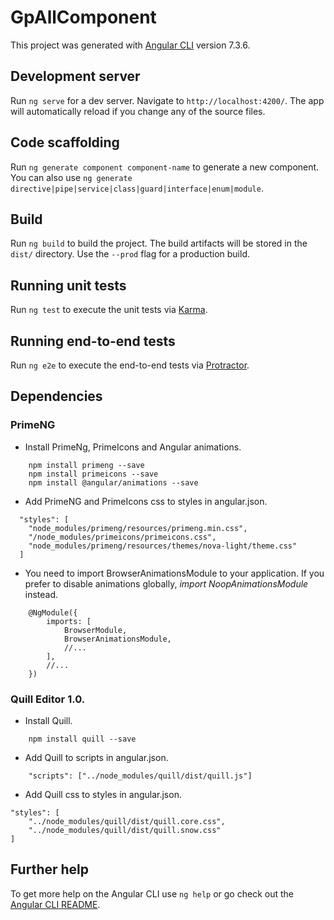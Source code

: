 # GpAllComponent

This project was generated with [Angular CLI](https://github.com/angular/angular-cli) version 7.3.6.

## Development server

Run `ng serve` for a dev server. Navigate to `http://localhost:4200/`. The app will automatically reload if you change any of the source files.

## Code scaffolding

Run `ng generate component component-name` to generate a new component. You can also use `ng generate directive|pipe|service|class|guard|interface|enum|module`.

## Build

Run `ng build` to build the project. The build artifacts will be stored in the `dist/` directory. Use the `--prod` flag for a production build.

## Running unit tests

Run `ng test` to execute the unit tests via [Karma](https://karma-runner.github.io).

## Running end-to-end tests

Run `ng e2e` to execute the end-to-end tests via [Protractor](http://www.protractortest.org/).

## Dependencies

### PrimeNG
- Install PrimeNg, PrimeIcons and Angular animations.
```
    npm install primeng --save
    npm install primeicons --save
    npm install @angular/animations --save
```
- Add PrimeNG and PrimeIcons css to styles in angular.json.
```
  "styles": [
    "node_modules/primeng/resources/primeng.min.css",
    "/node_modules/primeicons/primeicons.css",
    "node_modules/primeng/resources/themes/nova-light/theme.css"
  ]
```
- You need to import BrowserAnimationsModule to your application. If you prefer to disable animations globally, _import NoopAnimationsModule_ instead.
``` 
    @NgModule({
        imports: [
            BrowserModule,
            BrowserAnimationsModule,
            //...
        ],
        //...
    })
``` 
### Quill Editor 1.0.
- Install Quill.
```
    npm install quill --save
```
- Add Quill to scripts in angular.json.
```
    "scripts": ["../node_modules/quill/dist/quill.js"]
```
- Add Quill css to styles in angular.json.
```
"styles": [
    "../node_modules/quill/dist/quill.core.css", 
    "../node_modules/quill/dist/quill.snow.css"
]
```

## Further help

To get more help on the Angular CLI use `ng help` or go check out the [Angular CLI README](https://github.com/angular/angular-cli/blob/master/README.md).
